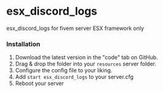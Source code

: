 # esx_discord_logs
esx_discord_logs for fivem server ESX framework only

### Installation
1) Download the latest version in the "code" tab on GitHub.
2) Drag & drop the folder into your `resources` server folder.
3) Configure the config file to your liking.
4) Add `start esx_discord_logs` to your server.cfg
5) Reboot your server

